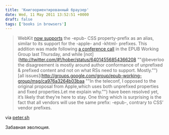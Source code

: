 ```yaml
---
title: 'Книгоориентированный браузер'
date: Wed, 11 May 2011 13:52:51 +0000
draft: false
tags: ['books in browsers']
---
```


> WebKit [now supports](http://trac.webkit.org/changeset/85257 "Add support for -epub-prefixed properties") the \-epub- CSS property-prefix as an alias, similar to its support for the \-apple- and \-khtml- prefixes. This addition was made following [a conference call](http://groups.google.com/group/epub-working-group/browse_thread/thread/654782de647ee7d7 "CSS Prefixes con-call results") in the EPUB Working Group last Thursday, and while [not](http://twitter.com/#!/hober/status/64014556854366208 ""@beverloo the disagreement is mostly around author conformance of unprefixed & prefixed content and not on what RSs need to support. Mostly."") [all issues](http://groups.google.com/group/epub-working-group/msg/ca976a3264b03baa ""In the teleconf, I opposed to the original proposal from Apple,which uses both unprefixed properties and fixed properties.Let me explain why."") have been resolved yet, it’s likely that they’re here to stay. One thing which is surprising is the fact that all vendors will use the same prefix: \-epub-, contrary to CSS’ vendor prefixes.

via [peter.sh](http://peter.sh/2011/05/google-canary-on-mac-os-x-epubs-css-prefix-and-multithreaded-svg-filters/)

Забавная эволюция.